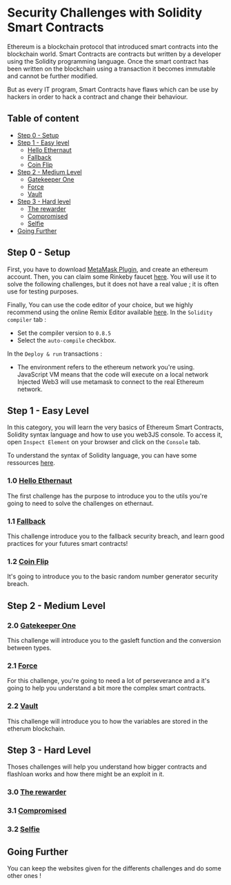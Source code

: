 # Security Challenges with Solidity Smart Contracts

Ethereum is a blockchain protocol that introduced smart contracts into the blockchain world. Smart Contracts are contracts but written by a developer using the Solidity programming language. Once the smart contract has been written on the blockchain using a transaction it becomes immutable and cannot be further modified.

But as every IT program, Smart Contracts have flaws which can be use by hackers in order to hack a contract and change their behaviour.

## Table of content
* [Step 0 - Setup](./README.md#step-0---setup)
* [Step 1 - Easy level](./README.md#step-1---easy-level)
    * [Hello Ethernaut](./README.md#1.0-hello-ethernaut)
    * [Fallback](./README.md#1.1-fallback)
    * [Coin Flip](./README.md#1.2-coin-flip)
* [Step 2 - Medium Level](./README.md#step-2---medium-level)
    * [Gatekeeper One](./README.md#2.0-gatekeeper-one)
    * [Force](./README.md#2.1-force)
    * [Vault](./README.md#2.2-vault)
* [Step 3 - Hard level](./README.md#step-3---hard-level)
    * [The rewarder](./README.md#the-rewarder)
    * [Compromised](./README.md#compromised)
    * [Selfie](./README.md#selfie)
* [Going Further](./README.md#going-further)

## Step 0 - Setup

First, you have to download [MetaMask Plugin](https://metamask.io/download.html), and create an ethereum account.
Then, you can claim some Rinkeby faucet [here](https://www.rinkeby.io/#faucet).
You will use it to solve the following challenges, but it does not have a real value ; it is often use for testing purposes.

Finally, You can use the code editor of your choice, but we highly recommend using the online Remix Editor available [here](https://remix.ethereum.org/).
In the `Solidity compiler` tab :

* Set the compiler version to `0.8.5`
* Select the `auto-compile` checkbox.

In the `Deploy & run` transactions :

* The environment refers to the ethereum network you're using. JavaScript VM means that the code will execute on a local network
Injected Web3 will use metamask to connect to the real Ethereum network.

## Step 1 - Easy Level

In this category, you will learn the very basics of Ethereum Smart Contracts, Solidity syntax language and how to use you web3JS
console. To access it, open `Inspect Element` on your browser and click on the `Console` tab.

To understand the syntax of Solidity language, you can have some ressources [here](https://www.tutorialspoint.com/solidity/solidity_basic_syntax.htm).

### 1.0 [Hello Ethernaut](https://ethernaut.openzeppelin.com/level/0x4E73b858fD5D7A5fc1c3455061dE52a53F35d966)

The first challenge has the purpose to introduce you to the utils you're going to need to solve the challenges on ethernaut.

### 1.1 [Fallback](https://ropsten.ethernaut.openzeppelin.com/level/0xe2F72aa61fD6322C6c4d22227a594391E051F990)

This challenge introduce you to the fallback security breach, and learn good practices for your futures smart contracts!

### 1.2 [Coin Flip](https://ethernaut.openzeppelin.com/level/0x4dF32584890A0026e56f7535d0f2C6486753624f)

It's going to introduce you to the basic random number generator security breach.

## Step 2 - Medium Level

### 2.0 [Gatekeeper One](https://ethernaut.openzeppelin.com/level/0x9b261b23cE149422DE75907C6ac0C30cEc4e652A)

This challenge will introduce you to the gasleft function and the conversion between types.

### 2.1 [Force](https://ethernaut.openzeppelin.com/level/0x22699e6AdD7159C3C385bf4d7e1C647ddB3a99ea)

For this challenge, you're going to need a lot of perseverance and a it's going to help you understand a bit more the complex smart contracts.

### 2.2 [Vault](https://ethernaut.openzeppelin.com/level/0xf94b476063B6379A3c8b6C836efB8B3e10eDe188)

This challenge will introduce you to how the variables are stored in the etherum blockchain.

## Step 3 - Hard Level

Thoses challenges will help you understand how bigger contracts and flashloan works and how there might be an exploit in it.

### 3.0 [The rewarder](https://www.damnvulnerabledefi.xyz/challenges/5.html)

### 3.1 [Compromised](https://www.damnvulnerabledefi.xyz/challenges/6.html)

### 3.2 [Selfie](https://www.damnvulnerabledefi.xyz/challenges/7.html)

## Going Further

You can keep the websites given for the differents challenges and do some other ones !
